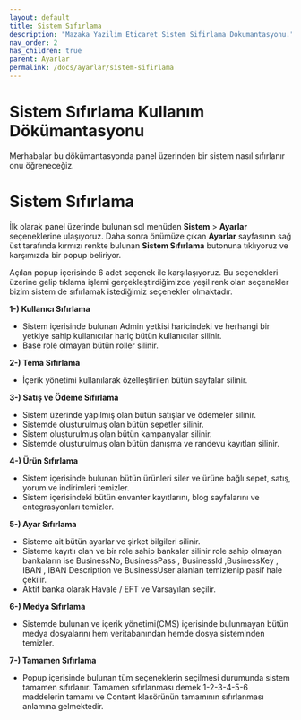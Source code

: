 ```yaml
---
layout: default
title: Sistem Sıfırlama
description: "Mazaka Yazilim Eticaret Sistem Sifirlama Dokumantasyonu."
nav_order: 2
has_children: true
parent: Ayarlar
permalink: /docs/ayarlar/sistem-sifirlama
---
```


# Sistem Sıfırlama Kullanım Dökümantasyonu
Merhabalar bu dökümantasyonda panel üzerinden bir sistem nasıl sıfırlanır onu öğreneceğiz.

# Sistem Sıfırlama

İlk olarak panel üzerinde bulunan sol menüden **Sistem** > **Ayarlar** seçeneklerine ulaşıyoruz. Daha sonra önümüze çıkan **Ayarlar** sayfasının sağ üst tarafında kırmızı renkte bulunan **Sistem Sıfırlama** butonuna tıklıyoruz ve karşımızda bir popup beliriyor. 

Açılan popup içerisinde 6 adet seçenek ile karşılaşıyoruz. Bu seçenekleri üzerine gelip tıklama işlemi gerçekleştirdiğimizde yeşil renk olan seçenekler bizim sistem de sıfırlamak istediğimiz seçenekler olmaktadır.

**1-) Kullanıcı Sıfırlama**
- Sistem içerisinde bulunan Admin yetkisi haricindeki  ve herhangi bir  yetkiye sahip kullanıcılar hariç bütün kullanıcılar silinir.
- Base role olmayan bütün roller silinir.
 
**2-) Tema Sıfırlama**
- İçerik yönetimi kullanılarak özelleştirilen bütün sayfalar silinir. 

**3-) Satış ve Ödeme Sıfırlama**
- Sistem üzerinde yapılmış olan bütün satışlar ve ödemeler silinir.
- Sistemde oluşturulmuş olan bütün sepetler silinir.
- Sistem oluşturulmuş olan bütün kampanyalar silinir.
- Sistemde oluşturulmuş olan bütün danışma ve randevu kayıtları silinir.

**4-) Ürün Sıfırlama**
- Sistem içerisinde bulunan bütün ürünleri siler ve ürüne bağlı sepet, satış, yorum ve indirimleri temizler.
- Sistem içerisindeki bütün envanter kayıtlarını, blog sayfalarını ve entegrasyonları temizler. 

**5-) Ayar Sıfırlama**
-	Sisteme ait bütün ayarlar ve şirket bilgileri silinir.
-	Sisteme kayıtlı olan ve bir role sahip bankalar silinir role sahip olmayan bankaların ise BusinessNo, BusinessPass , BusinessId ,BusinessKey , IBAN , IBAN Description ve BusinessUser alanları temizlenip pasif hale çekilir.
-	Aktif banka olarak Havale / EFT ve Varsayılan seçilir.

**6-) Medya Sıfırlama**
-	Sistemde bulunan ve içerik yönetimi(CMS) içerisinde bulunmayan bütün medya dosyalarını hem veritabanından hemde dosya sisteminden temizler.

**7-) Tamamen Sıfırlama**
-	Popup içerisinde bulunan tüm seçeneklerin seçilmesi durumunda sistem tamamen sıfırlanır. Tamamen sıfırlanması demek 1-2-3-4-5-6 maddelerin tamamı ve Content klasörünün tamamının sıfırlanması anlamına gelmektedir.